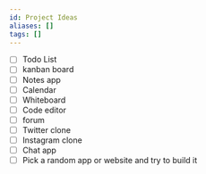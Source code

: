 ```yaml
---
id: Project Ideas
aliases: []
tags: []
---
```


- [ ] Todo List
- [ ] kanban board
- [ ] Notes app
- [ ] Calendar
- [ ] Whiteboard
- [ ] Code editor
- [ ] forum
- [ ] Twitter clone
- [ ] Instagram clone
- [ ] Chat app
- [ ] Pick a random app or website and try to build it
